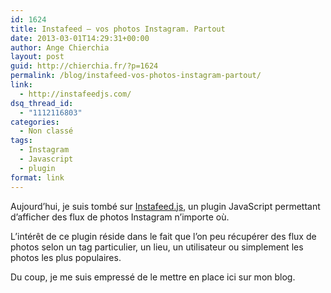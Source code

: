 ```yaml
---
id: 1624
title: Instafeed – vos photos Instagram. Partout
date: 2013-03-01T14:29:31+00:00
author: Ange Chierchia
layout: post
guid: http://chierchia.fr/?p=1624
permalink: /blog/instafeed-vos-photos-instagram-partout/
link:
  - http://instafeedjs.com/
dsq_thread_id:
  - "1112116803"
categories:
  - Non classé
tags:
  - Instagram
  - Javascript
  - plugin
format: link
---
```

Aujourd&rsquo;hui, je suis tombé sur [Instafeed.js](http://instafeedjs.com "Instafeed.js - a simple Instagram javascript plugin"), un plugin JavaScript permettant d&rsquo;afficher des flux de photos Instagram n&rsquo;importe où.

L&rsquo;intérêt de ce plugin réside dans le fait que l&rsquo;on peu récupérer des flux de photos selon un tag particulier, un lieu, un utilisateur ou simplement les photos les plus populaires.

Du coup, je me suis empressé de le mettre en place ici sur mon blog.